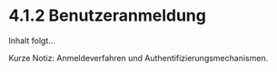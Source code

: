 # 4.1.2 Benutzeranmeldung

Inhalt folgt...

Kurze Notiz: Anmeldeverfahren und Authentifizierungsmechanismen.